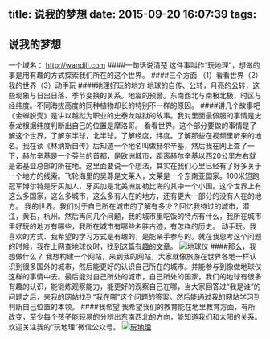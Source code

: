 title: 说我的梦想
date: 2015-09-20 16:07:39
tags:
---
## 说我的梦想 ##
一个域名：
http://wandili.com
####一句话说清楚
这件事叫作“玩地理”，想做的事是用有趣的方式探索我们所在的这个世界。
####三个方面
（1）看看世界（2）我的世界（3）动手玩
####地理好玩的地方
地球的自传、公转，月亮的公转，这些现象与日出日落、季节变换的关系。地震的预警。东南西北与南极北极，时区与经纬度。不同海拔高度的同种植物却长的特别不一样的原因。
####讲几个故事吧
《金蝉脱壳》是讲以越狱为职业的史泰龙越狱的故事。我对里面最佩服的事情是史泰龙根据纬度判断出自己的位置是摩洛哥。
看看世界。这个部分要做的事情是了解这个世界，了解东半球，北半球。了解经度，纬度。了解那些在视频里听来的地名。我在读《林纳斯自传》后知道一个地名叫做赫尔辛基，然后我在网上查了一下，赫尔辛基是一个芬兰的首都，是欧洲城市，距离赫尔辛基以西20公里左右就是诺基亚总部的所在地。这里面要说一个想法，其实在我们心里已经有了好多关于一个地方的线索。飞轮海里的吴尊是文莱人，文莱是一个东南亚国家。100米短跑冠军博尔特是牙买加人，牙买加是北美洲加勒比海的其中一个小国。这个世界上有这么多国家，这么多城市，这么多有人在的地方，还有更大一部分的没有人在的地方。
我的世界。我们对于自己所在城市的了解有多少？回忆我待过的城市，潜江，黄石，杭州。然后再问几个问题，我的城市里吃饭的特点有什么，我所在城市里好玩的地方有哪些，我所在城市有哪些名胜古迹，有怎样的历史。 
动手玩。我喜欢的方式、我希望的学习方式是有趣的，是能亲手参与的。就在我思考这个问题的时候，我在上网查地球仪时，找到这篇[有趣的文章](http://www.jiemian.com/article/360959.html)。
![地球仪](http://7xkghz.com1.z0.glb.clouddn.com/20150920_diqiuiyi.jpg)
####那么，我想做什么？
我想构建一个网站，来到我的网站，大家就像旅游在世界各地一样认识到很多国外的城市，然后能更好的认识自己所在的城市。并能参与到像做地球仪这样的事情中去。最后能对自己所处的城市，自己所处的国家，我们的地球有很多有趣的认识，能锻炼观察能力，能更好的观察自己在哪，当大家回答过“我是谁”的问题之后，来我的网站找到“我在哪”这个问题的答案。然后能通过我的网站学习到判断自己位置的本领。
####我希望
我希望我们的教育能在地里教育方面，有所改变，至少每个孩子能轻易的分辨出东南西北的方向，能知道我们和太阳的关系。
欢迎关注我的“玩地理”微信公众号。
[![玩地理](http://7xkghz.com1.z0.glb.clouddn.com/20150920_erweima.jpg "玩地理")](http://7xkghz.com1.z0.glb.clouddn.com/20150920_erweima.jpg "玩地理")